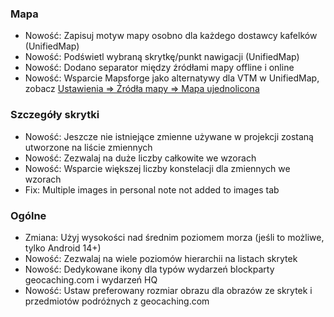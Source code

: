 ### Mapa
- Nowość: Zapisuj motyw mapy osobno dla każdego dostawcy kafelków (UnifiedMap)
- Nowość: Podświetl wybraną skrytkę/punkt nawigacji (UnifiedMap)
- Nowość: Dodano separator między źródłami mapy offline i online
- Nowość: Wsparcie Mapsforge jako alternatywy dla VTM w UnifiedMap, zobacz [Ustawienia => Źródła mapy => Mapa ujednolicona](cgeo-setting://useMapsforgeInUnifiedMap)

### Szczegóły skrytki
- Nowość: Jeszcze nie istniejące zmienne używane w projekcji zostaną utworzone na liście zmiennych
- Nowość: Zezwalaj na duże liczby całkowite we wzorach
- Nowość: Wsparcie większej liczby konstelacji dla zmiennych we wzorach
- Fix: Multiple images in personal note not added to images tab

### Ogólne
- Zmiana: Użyj wysokości nad średnim poziomem morza (jeśli to możliwe, tylko Android 14+)
- Nowość: Zezwalaj na wiele poziomów hierarchii na listach skrytek
- Nowość: Dedykowane ikony dla typów wydarzeń blockparty geocaching.com i wydarzeń HQ
- Nowość: Ustaw preferowany rozmiar obrazu dla obrazów ze skrytek i przedmiotów podróżnych z geocaching.com
